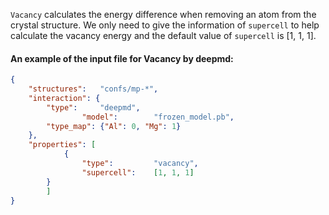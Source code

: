`Vacancy` calculates the energy difference when removing an atom from the crystal structure. We only need to give the information of `supercell` to help calculate the vacancy energy and the default value of `supercell` is [1, 1, 1].

#### An example of the input file for Vacancy by deepmd:

```json
{
	"structures":	"confs/mp-*",
	"interaction": {
		"type":		"deepmd",
                "model":        "frozen_model.pb",
		"type_map":	{"Al": 0, "Mg": 1}
	},
	"properties": [
            {
                "type":         "vacancy",
                "supercell":	[1, 1, 1]
	    }
        ]
}
```